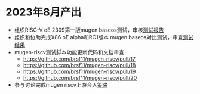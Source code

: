 # 2023年8月产出
- 组织RISC-V oE 2309第一版mugen baseos测试，审核[测试报告](https://gitee.com/yunxiangluo/open-euler-risc-v-23.09-test/tree/master/BasicTest/function/mugen)
- 组织和协助完成X86 oE alpha和RC1版本 mugen baseos对比测试，审查[测试结果](https://github.com/KotorinMinami/res_list/tree/master/oe-rv2309)
- mugen-riscv测试脚本功能更新代码和文档审查
  - https://github.com/brsf11/mugen-riscv/pull/17
  - https://github.com/brsf11/mugen-riscv/pull/18
  - https://github.com/brsf11/mugen-riscv/pull/19
  - https://github.com/brsf11/mugen-riscv/pull/20
- 参与讨论完成mugen riscv上游合入[策略](https://github.com/KotorinMinami/plct-working/blob/main/mugen_riscv/README.md)
